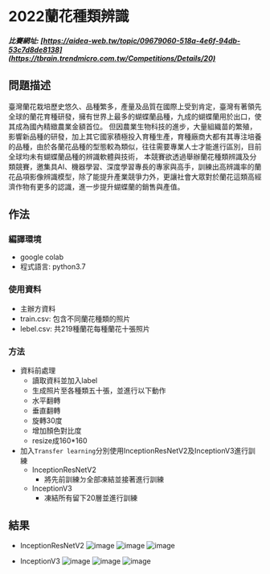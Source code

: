 # **2022蘭花種類辨識**
##### 比賽網址: [https://aidea-web.tw/topic/09679060-518a-4e6f-94db-53c7d8de8138](https://tbrain.trendmicro.com.tw/Competitions/Details/20)

## 問題描述
臺灣蘭花栽培歷史悠久、品種繁多，產量及品質在國際上受到肯定，臺灣有著領先全球的蘭花育種研發，擁有世界上最多的蝴蝶蘭品種，九成的蝴蝶蘭用於出口，使其成為國內精緻農業金額首位。
但因農業生物科技的進步，大量組織苗的繁殖，影響新品種的研發，加上其它國家積極投入育種生產，育種廠商大都有其專注培養的品種，由於各蘭花品種的型態較為類似，往往需要專業人士才能進行區別，目前全球均未有蝴蝶蘭品種的辨識軟體與技術，
本競賽欲透過舉辦蘭花種類辨識及分類競賽，邀集具AI、機器學習、深度學習專長的專家與高手，訓練出高辨識率的蘭花品項影像辨識模型，除了能提升產業競爭力外，更讓社會大眾對於蘭花這類高經濟作物有更多的認識，進一步提升蝴蝶蘭的銷售與產值。


## **作法**
### 編譯環境
* google colab
* 程式語言: python3.7

### **使用資料**
* 主辦方資料
* train.csv: 包含不同蘭花種類的照片
* lebel.csv: 共219種蘭花每種蘭花十張照片

### **方法**
* 資料前處理
  *  讀取資料並加入label
  *  生成照片至各種類五十張，並進行以下動作
    *  水平翻轉
    *  垂直翻轉
    *  旋轉30度
    *  增加顏色對比度
    *  resize成160*160
* 加入``Transfer learning``分別使用InceptionResNetV2及InceptionV3進行訓練
  * InceptionResNetV2
    * 將先前訓練ㄉ全部凍結並接著進行訓練
  * InceptionV3
    * 凍結所有留下20層並進行訓練


## **結果**
* InceptionResNetV2
  ![image](https://user-images.githubusercontent.com/62208026/175887465-00e5bcb6-f193-4692-934d-154ba559311f.png)
  ![image](https://user-images.githubusercontent.com/62208026/175887485-a1f708a6-9591-475b-bc04-5bc87139e91a.png)
  ![image](https://user-images.githubusercontent.com/62208026/175887512-2fde505b-0f48-48f0-a0bc-7f26e459cb3a.png)

* InceptionV3
  ![image](https://user-images.githubusercontent.com/62208026/175887304-1b7b5405-fbef-4817-89ba-3aed46070fcc.png)
  ![image](https://user-images.githubusercontent.com/62208026/175887337-5f2bbdce-fa77-40c4-aaaf-6524a1247970.png)
  ![image](https://user-images.githubusercontent.com/62208026/175887370-938de6eb-4cfd-4f03-86d1-16f7a951de8d.png)

